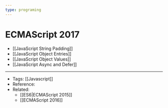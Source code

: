 ```yaml
---
type: programing 
---
```

# ECMAScript 2017

- [[JavaScript String Padding]]
- [[JavaScript Object Entries]]
- [[JavaScript Object Values]]
- [[JavaScript Async and Defer]]


---
- Tags: [[Javascript]]
- Reference:
- Related:
	- [[ES6|ECMAScript 2015]]
	- [[ECMAScript 2016]]